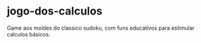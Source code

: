# jogo-dos-calculos
Game aos moldes do classico sudoku, com funs educativos para estimular calculos básicos.

